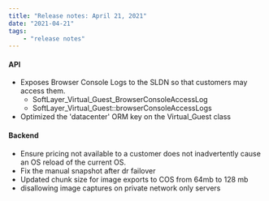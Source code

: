 ```yaml
---
title: "Release notes: April 21, 2021"
date: "2021-04-21"
tags:
    - "release notes"
---
```


#### API
- Exposes Browser Console Logs to the SLDN so that customers may access them.
    + SoftLayer_Virtual_Guest_BrowserConsoleAccessLog
    + SoftLayer_Virtual_Guest::browserConsoleAccessLogs
- Optimized the 'datacenter' ORM key on the Virtual_Guest class

#### Backend
- Ensure pricing not available to a customer does not inadvertently cause an OS reload of the current OS.
- Fix the manual snapshot after dr failover
- Updated chunk size for image exports to COS from 64mb to 128 mb
- disallowing image captures on private network only servers
